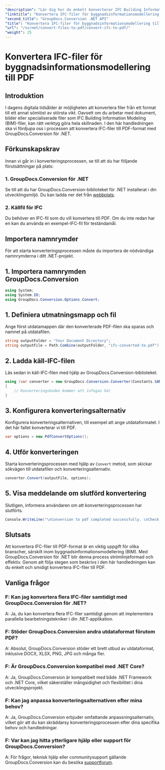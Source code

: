 ```yaml
---
"description": "Lär dig hur du enkelt konverterar IFC Building Information Modeling-filer till PDF-format med GroupDocs.Conversion för .NET."
"linktitle": "Konvertera IFC-filer för byggnadsinformationsmodellering till PDF"
"second_title": "GroupDocs.Conversion .NET API"
"title": "Konvertera IFC-filer för byggnadsinformationsmodellering till PDF"
"url": "/sv/net/convert-files-to-pdf/convert-ifc-to-pdf/"
"weight": 25
---
```


# Konvertera IFC-filer för byggnadsinformationsmodellering till PDF

## Introduktion
I dagens digitala tidsålder är möjligheten att konvertera filer från ett format till ett annat sömlöst av största vikt. Oavsett om du arbetar med dokument, bilder eller specialiserade filer som IFC Building Information Modeling (BIM)-filer, kan rätt verktyg göra hela skillnaden. I den här handledningen ska vi fördjupa oss i processen att konvertera IFC-filer till PDF-format med GroupDocs.Conversion för .NET. 
## Förkunskapskrav
Innan vi går in i konverteringsprocessen, se till att du har följande förutsättningar på plats:
### 1. GroupDocs.Conversion för .NET
Se till att du har GroupDocs.Conversion-biblioteket för .NET installerat i din utvecklingsmiljö. Du kan ladda ner det från [webbplats](https://releases.groupdocs.com/conversion/net/).
### 2. Källfil för IFC
Du behöver en IFC-fil som du vill konvertera till PDF. Om du inte redan har en kan du använda en exempel-IFC-fil för teständamål.

## Importera namnrymder
För att starta konverteringsprocessen måste du importera de nödvändiga namnrymderna i ditt .NET-projekt. 
## 1. Importera namnrymden GroupDocs.Conversion
```csharp
using System;
using System.IO;
using GroupDocs.Conversion.Options.Convert;
```
## 1. Definiera utmatningsmapp och fil
Ange först utdatamappen där den konverterade PDF-filen ska sparas och namnet på utdatafilen.
```csharp
string outputFolder = "Your Document Directory";
string outputFile = Path.Combine(outputFolder, "ifc-converted-to.pdf");
```
## 2. Ladda käll-IFC-filen
Läs sedan in käll-IFC-filen med hjälp av GroupDocs.Conversion-biblioteket.
```csharp
using (var converter = new GroupDocs.Conversion.Converter(Constants.SAMPLE_IFC))
{
    // Konverteringskoden kommer att infogas här
}
```
## 3. Konfigurera konverteringsalternativ
Konfigurera konverteringsalternativen, till exempel att ange utdataformatet. I det här fallet konverterar vi till PDF.
```csharp
var options = new PdfConvertOptions();
```
## 4. Utför konverteringen
Starta konverteringsprocessen med hjälp av `Convert` metod, som skickar sökvägen till utdatafilen och konverteringsalternativ.
```csharp
converter.Convert(outputFile, options);
```
## 5. Visa meddelande om slutförd konvertering
Slutligen, informera användaren om att konverteringsprocessen har slutförts.
```csharp
Console.WriteLine("\nConversion to pdf completed successfully. \nCheck output in {0}", outputFolder);
```

## Slutsats
Att konvertera IFC-filer till PDF-format är en viktig uppgift för olika branscher, särskilt inom byggnadsinformationsmodellering (BIM). Med GroupDocs.Conversion för .NET blir denna process strömlinjeformad och effektiv. Genom att följa stegen som beskrivs i den här handledningen kan du enkelt och smidigt konvertera IFC-filer till PDF.
## Vanliga frågor
### F: Kan jag konvertera flera IFC-filer samtidigt med GroupDocs.Conversion för .NET?
A: Ja, du kan konvertera flera IFC-filer samtidigt genom att implementera parallella bearbetningstekniker i din .NET-applikation.
### F: Stöder GroupDocs.Conversion andra utdataformat förutom PDF?
A: Absolut, GroupDocs.Conversion stöder ett brett utbud av utdataformat, inklusive DOCX, XLSX, PNG, JPG och många fler.
### F: Är GroupDocs.Conversion kompatibel med .NET Core?
A: Ja, GroupDocs.Conversion är kompatibelt med både .NET Framework och .NET Core, vilket säkerställer mångsidighet och flexibilitet i dina utvecklingsprojekt.
### F: Kan jag anpassa konverteringsalternativen efter mina behov?
A: Ja, GroupDocs.Conversion erbjuder omfattande anpassningsalternativ, vilket gör att du kan skräddarsy konverteringsprocessen efter dina specifika behov och handledningar.
### F: Var kan jag hitta ytterligare hjälp eller support för GroupDocs.Conversion?
A: För frågor, teknisk hjälp eller communitysupport gällande GroupDocs.Conversion kan du besöka [supportforum](https://forum.groupdocs.com/c/conversion/11).